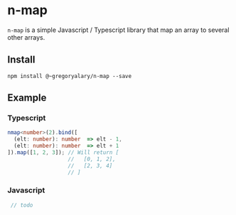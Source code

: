 # n-map

`n-map` is a simple Javascript / Typescript library that map an array to several other arrays.

## Install

`npm install @~gregoryalary/n-map --save`

## Example

### Typescript

```typescript
nmap<number>(2).bind([
  (elt: number): number  => elt - 1,
  (elt: number): number  => elt + 1
]).map([1, 2, 3]); // Will return [
                   //   [0, 1, 2],
                   //   [2, 3, 4]
                   // ]
```

### Javascript

```typescript
 // todo
```
